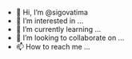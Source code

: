 - 👋 Hi, I’m @sigovatima
- 👀 I’m interested in ...
- 🌱 I’m currently learning ...
- 💞️ I’m looking to collaborate on ...
- 📫 How to reach me ...

<!---
sigovatima/sigovatima is a ✨ special ✨ repository because its `README.md` (this file) appears on your GitHub profile.
You can click the Preview link to take a look at your changes.
--->
